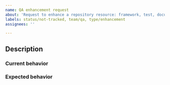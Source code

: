 ```yaml
---
name: QA enhancement request
about: 'Request to enhance a repository resource: framework, test, documentation ...'
labels: status/not-tracked, team/qa, type/enhancement
assignees: ''

---
```


<!-- Important: No section may be left blank. -->

## Description
<!-- Describe the module or behavior to be improved -->

### Current behavior
<!-- Describe current behavior -->

### Expected behavior
<!-- Describe the expected behavior after the proposed improvement-->
